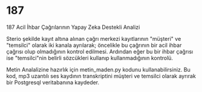 # 187
187 Acil İhbar Çağrılarının Yapay Zeka Destekli Analizi

Sterio şekilde kayıt altına alınan çağrı merkezi kayıtlarının "müşteri" ve "temsilci" olarak iki kanala ayrılarak; 
öncelikle bu çağrının bir acil ihbar çağrısı olup olmadığının kontrol edilmesi. Ardından eğer bu bir ihbar çağrısı ise 
"temsilci"nin belirli sözcükleri kullanıp kullanmadığının kontrolü.

Metin Analalizine hazırlık için metin_maden.py kodunu kullanabilirsiniz. Bu kod, mp3 uzantılı ses kaydının transkriptini müşteri ve temsilci olarak ayrırak bir Postgresql veritabanına kaydeder.
